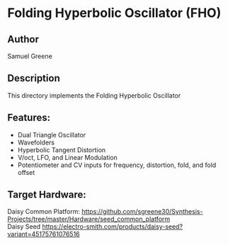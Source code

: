# Folding Hyperbolic Oscillator (FHO)

## Author

Samuel Greene

## Description

This directory implements the Folding Hyperbolic Oscillator  

## Features:
- Dual Triangle Oscillator  
- Wavefolders  
- Hyperbolic Tangent Distortion  
- V/oct, LFO, and Linear Modulation  
- Potentiometer and CV inputs for frequency, distortion, fold, and fold offset  

## Target Hardware:
Daisy Common Platform: https://github.com/sgreene30/Synthesis-Projects/tree/master/Hardware/seed_common_platform  
Daisy Seed https://electro-smith.com/products/daisy-seed?variant=45175761076516  



